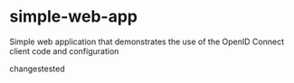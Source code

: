 simple-web-app
==============

Simple web application that demonstrates the use of the OpenID Connect client code and configuration

changestested 
